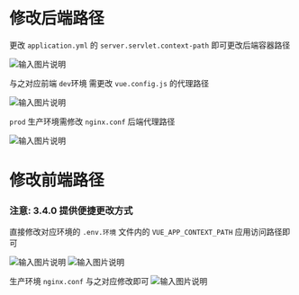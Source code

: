 # 修改后端路径

更改 `application.yml` 的 `server.servlet.context-path` 即可更改后端容器路径

![输入图片说明](https://images.gitee.com/uploads/images/2021/1109/110350_1254af96_1766278.png "屏幕截图.png")

与之对应前端 `dev`环境 需更改 `vue.config.js` 的代理路径

![输入图片说明](https://images.gitee.com/uploads/images/2021/1109/110632_2f464201_1766278.png "屏幕截图.png")

`prod` 生产环境需修改 `nginx.conf` 后端代理路径

![输入图片说明](https://images.gitee.com/uploads/images/2021/1109/110743_a3bd1ff5_1766278.png "屏幕截图.png")

# 修改前端路径
### 注意: 3.4.0 提供便捷更改方式
直接修改对应环境的 `.env.环境` 文件内的 `VUE_APP_CONTEXT_PATH` 应用访问路径即可

![输入图片说明](https://images.gitee.com/uploads/images/2021/1109/111017_097c9999_1766278.png "屏幕截图.png")
![输入图片说明](https://images.gitee.com/uploads/images/2021/1109/111059_4777bdd1_1766278.png "屏幕截图.png")

生产环境 `nginx.conf` 与之对应修改即可
![输入图片说明](https://images.gitee.com/uploads/images/2022/0409/131040_3deba74b_1766278.png "屏幕截图.png")